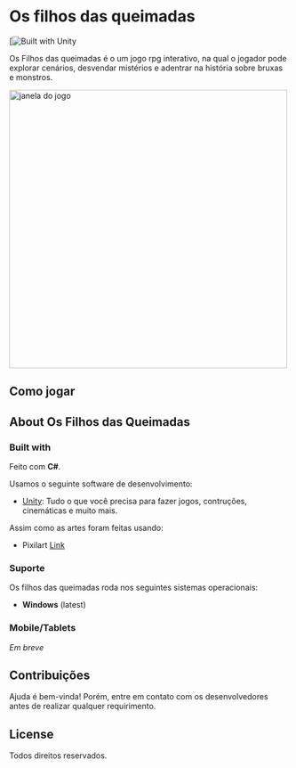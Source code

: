 Os filhos das queimadas
======

 [![Built with Unity](https://unity.com/pt)

Os Filhos das queimadas é o um jogo rpg interativo, na qual o jogador pode explorar cenários, desvendar mistérios e adentrar na história sobre bruxas e monstros.  

<img
  src=""
  title="janela do jogo"
  width="500">

## Como jogar

## About Os Filhos das Queimadas

### Built with

Feito com **C#**.

Usamos o seguinte software de desenvolvimento:
* [Unity](https://unity.com/pt): Tudo o que você precisa para fazer jogos, contruções, cinemáticas e muito mais. 

Assim como as artes foram feitas usando:
* Pixilart [Link](https://www.pixilart.com)

### Suporte 

Os filhos das queimadas roda nos seguintes sistemas operacionais:
* **Windows** (latest)

### Mobile/Tablets
*Em breve*

## Contribuições

Ajuda é bem-vinda! Porém, entre em contato com os desenvolvedores antes de realizar qualquer requirimento. 

## License

Todos direitos reservados. 

